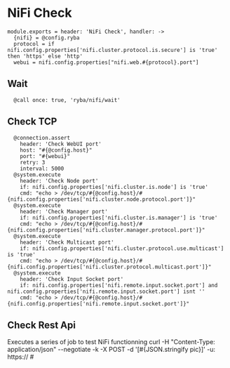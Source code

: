 
# NiFi Check

    module.exports = header: 'NiFi Check', handler: ->
      {nifi} = @config.ryba
      protocol = if nifi.config.properties['nifi.cluster.protocol.is.secure'] is 'true' then 'https' else 'http'
      webui = nifi.config.properties["nifi.web.#{protocol}.port"]

## Wait

      @call once: true, 'ryba/nifi/wait'

## Check TCP

      @connection.assert
        header: 'Check WebUI port'
        host: "#{@config.host}"
        port: "#{webui}"
        retry: 3
        interval: 5000
      @system.execute
        header: 'Check Node port'
        if: nifi.config.properties['nifi.cluster.is.node'] is 'true'
        cmd: "echo > /dev/tcp/#{@config.host}/#{nifi.config.properties['nifi.cluster.node.protocol.port']}"
      @system.execute
        header: 'Check Manager port'
        if: nifi.config.properties['nifi.cluster.is.manager'] is 'true'
        cmd: "echo > /dev/tcp/#{@config.host}/#{nifi.config.properties['nifi.cluster.manager.protocol.port']}"
      @system.execute
        header: 'Check Multicast port'
        if: nifi.config.properties['nifi.cluster.protocol.use.multicast'] is 'true'
        cmd: "echo > /dev/tcp/#{@config.host}/#{nifi.config.properties['nifi.cluster.protocol.multicast.port']}"
      @system.execute
        header: 'Check Input Socket port'
        if: nifi.config.properties['nifi.remote.input.socket.port'] and nifi.config.properties['nifi.remote.input.socket.port'] isnt ''
        cmd: "echo > /dev/tcp/#{@config.host}/#{nifi.config.properties['nifi.remote.input.socket.port']}"

## Check Rest Api
Executes a series of job to test NiFi functionning
curl -H "Content-Type: application/json" --negotiate -k  -X POST -d '[#{JSON.stringify pic}]' -u: https://
      #
